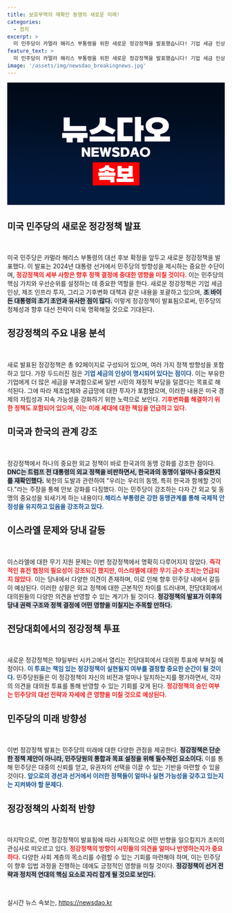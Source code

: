 ```yaml
---
title: 보호무역의 재확인 동맹의 새로운 미래!
categories:
  - 정치
excerpt: >
  미 민주당이 카멀라 해리스 부통령을 위한 새로운 정강정책을 발표했습니다! 기업 세금 인상과 기후변화 대응, 한국과의 동맹 강화를 강조하며, 전당대회 투표를 위해 시카고로 향합니다. 민주당의 미래가 궁금하다면 클릭!
feature_text: >
  미 민주당이 카멀라 해리스 부통령을 위한 새로운 정강정책을 발표했습니다! 기업 세금 인상과 기후변화 대응, 한국과의 동맹 강화를 강조하며, 전당대회 투표를 위해 시카고로 향합니다. 민주당의 미래가 궁금하다면 클릭!
image: '/assets/img/newsdao_breakingnews.jpg'
---
```


<p><img src="/assets/img/newsdao_breakingnews.jpg" alt="koreaapp 속보" /></p>

<h2 data-ke-size="size26">미국 민주당의 새로운 정강정책 발표</h2>

<p data-ke-size="size16">&nbsp;</p>

<p data-ke-size="size16">미국 민주당은 카멀라 해리스 부통령의 대선 후보 확정을 앞두고 새로운 정강정책을 발표했다. 이 발표는 2024년 대통령 선거에서 민주당의 방향성을 제시하는 중요한 수단이며, <b><span style="color: #ee2323;">정강정책의 세부 사항은 향후 정책 결정에 중대한 영향을 미칠 것이다.</span></b> 이는 민주당의 핵심 가치와 우선순위를 설정하는 데 중요한 역할을 한다. 새로운 정강정책은 기업 세금 인상, 제조 인프라 투자, 그리고 기후변화 대책과 같은 내용을 포괄하고 있으며, <b><span style="background-color: #21538527;">조 바이든 대통령의 초기 초안과 유사한 점이 많다.</span></b> 이렇게 정강정책이 발표됨으로써, 민주당의 정체성과 향후 대선 전략이 더욱 명확해질 것으로 기대된다.</p>

<h2 data-ke-size="size26">정강정책의 주요 내용 분석</h2>

<p data-ke-size="size16">&nbsp;</p>

<p data-ke-size="size16">새로 발표된 정강정책은 총 92페이지로 구성되어 있으며, 여러 가지 정책 방향성을 포함하고 있다. 가장 두드러진 점은 <b><span style="color: #1a5490;">기업 세금의 인상이 명시되어 있다는 점이다.</span></b> 이는 부유한 기업에게 더 많은 세금을 부과함으로써 일반 시민의 재정적 부담을 덜겠다는 목표로 해석된다. 그에 따라 제조업체와 공급망에 대한 투자가 포함됐으며, 이러한 내용은 미국 경제의 자립성과 지속 가능성을 강화하기 위한 노력으로 보인다. <b><span style="color: #ee2323;">기후변화를 해결하기 위한 정책도 포함되어 있으며, 이는 미래 세대에 대한 책임을 언급하고 있다.</span></b></p>

<h2 data-ke-size="size26">미국과 한국의 관계 강조</h2>

<p data-ke-size="size16">&nbsp;</p>

<p data-ke-size="size16">정강정책에서 하나의 중요한 외교 정책이 바로 한국과의 동맹 강화를 강조한 점이다. <b><span style="background-color: #21538527;">DNC는 트럼프 전 대통령의 외교 정책을 비판하면서, 한국과의 동맹이 얼마나 중요한지를 재확인했다.</span></b> 북한의 도발과 관련하여 "우리는 우리의 동맹, 특히 한국과 함께할 것이다."라는 주장을 통해 안보 강화를 다짐했다. 이는 민주당이 강조하는 다자 간 외교 및 동맹의 중요성을 되새기게 하는 내용이다.<b><span style="color: #1a5490;">해리스 부통령은 강한 동맹관계를 통해 국제적 안정성을 유지하고 있음을 강조하고 있다.</span></b></p>

<h2 data-ke-size="size26">이스라엘 문제와 당내 갈등</h2>

<p data-ke-size="size16">&nbsp;</p>

<p data-ke-size="size16">이스라엘에 대한 무기 지원 문제는 이번 정강정책에서 명확히 다루어지지 않았다. <b><span style="color: #ee2323;">즉각적인 휴전 협정의 필요성이 강조되긴 했지만, 이스라엘에 대한 무기 금수 조치는 언급되지 않았다.</span></b> 이는 당내에서 다양한 의견이 존재하며, 이로 인해 향후 민주당 내에서 갈등이 예상된다. 이러한 상황은 외교 정책에 대한 근본적인 차이를 드러내며, 전당대회에서 대의원들의 다양한 의견을 반영할 수 있는 계기가 될 것이다. <b><span style="background-color: #21538527;">정강정책의 발표가 이후의 당내 권력 구조와 정책 결정에 어떤 영향을 미칠지는 주목할 만하다.</span></b></p>

<h2 data-ke-size="size26">전당대회에서의 정강정책 투표</h2>

<p data-ke-size="size16">&nbsp;</p>

<p data-ke-size="size16">새로운 정강정책은 19일부터 시카고에서 열리는 전당대회에서 대의원 투표에 부쳐질 예정이다. <b><span style="color: #1a5490;">이 투표는 책임 있는 정강정책이 실현될지 여부를 결정할 중요한 순간이 될 것이다.</span></b> 민주당원들은 이 정강정책이 자신의 비전과 얼마나 일치하는지를 평가하면서, 각자의 의견을 대의원 투표를 통해 반영할 수 있는 기회를 갖게 된다. <b><span style="color: #ee2323;">정강정책의 승인 여부는 민주당의 대선 전략과 자세에 큰 영향을 미칠 것으로 예상된다.</span></b></p>

<h2 data-ke-size="size26">민주당의 미래 방향성</h2>

<p data-ke-size="size16">&nbsp;</p>

<p data-ke-size="size16">이번 정강정책 발표는 민주당의 미래에 대한 다양한 관점을 제공한다. <b><span style="background-color: #21538527;">정강정책은 단순한 정책 제안이 아니라, 민주당원의 통합과 목표 설정을 위해 필수적인 요소이다.</span></b> 이를 통해 민주당은 대중의 신뢰를 얻고, 유권자의 선택을 이끌 수 있는 기반을 마련할 수 있을 것이다. <b><span style="color: #1a5490;">앞으로의 경선과 선거에서 이러한 정책들이 얼마나 실현 가능성을 갖추고 있는지는 지켜봐야 할 문제다.</span></b></p>

<h2 data-ke-size="size26">정강정책의 사회적 반향</h2>

<p data-ke-size="size16">&nbsp;</p>

<p data-ke-size="size16">마지막으로, 이번 정강정책이 발표됨에 따라 사회적으로 어떤 반향을 일으킬지가 초미의 관심사로 떠오르고 있다. <b><span style="color: #ee2323;">정강정책의 방향이 시민들의 의견을 얼마나 반영하는지가 중요하다.</span></b> 다양한 사회 계층의 목소리를 수렴할 수 있는 기회를 마련해야 하며, 이는 민주당이 향후 입법 과정을 진행하는 데에도 긍정적인 영향을 미칠 것이다. <b><span style="background-color: #21538527;">정강정책이 선거 전략과 정치적 연대의 핵심 요소로 자리 잡게 될 것으로 보인다.</span></b></p>

<p data-ke-size="size16">&nbsp;</p>
실시간 뉴스 속보는, <a href="https://newsdao.kr" rel="dofollow">https://newsdao.kr</a>


